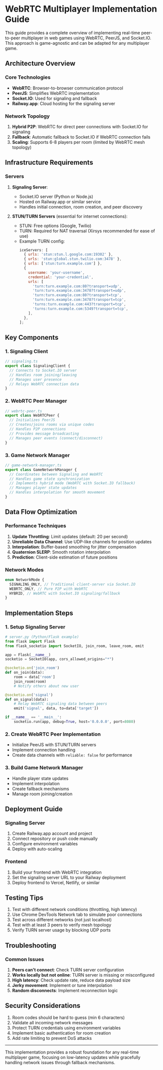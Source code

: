 # WebRTC Multiplayer Implementation Guide

This guide provides a complete overview of implementing real-time peer-to-peer multiplayer in web games using WebRTC, PeerJS, and Socket.IO. This approach is game-agnostic and can be adapted for any multiplayer game.

## Architecture Overview

### Core Technologies

- **WebRTC**: Browser-to-browser communication protocol
- **PeerJS**: Simplifies WebRTC implementation
- **Socket.IO**: Used for signaling and fallback
- **Railway.app**: Cloud hosting for the signaling server

### Network Topology

1. **Hybrid P2P**: WebRTC for direct peer connections with Socket.IO for signaling
2. **Fallback**: Automatic fallback to Socket.IO if WebRTC connection fails
3. **Scaling**: Supports 6-8 players per room (limited by WebRTC mesh topology)

## Infrastructure Requirements

### Servers

1. **Signaling Server**:

   - Socket.IO server (Python or Node.js)
   - Hosted on Railway.app or similar service
   - Handles initial connection, room creation, and peer discovery

2. **STUN/TURN Servers** (essential for internet connections):
   - STUN: Free options (Google, Twilio)
   - TURN: Required for NAT traversal (Xirsys recommended for ease of use)
   - Example TURN config:
     ```javascript
     iceServers: [
       { urls: 'stun:stun.l.google.com:19302' },
       { urls: 'stun:global.stun.twilio.com:3478' },
       { urls: ['stun:turn.example.com'] },
       {
         username: 'your-username',
         credential: 'your-credential',
         urls: [
           'turn:turn.example.com:80?transport=udp',
           'turn:turn.example.com:3478?transport=udp',
           'turn:turn.example.com:80?transport=tcp',
           'turn:turn.example.com:3478?transport=tcp',
           'turns:turn.example.com:443?transport=tcp',
           'turns:turn.example.com:5349?transport=tcp',
         ],
       },
     ];
     ```

## Key Components

### 1. Signaling Client

```typescript
// signaling.ts
export class SignalingClient {
  // Connects to Socket.IO server
  // Handles room joining/leaving
  // Manages user presence
  // Relays WebRTC connection data
}
```

### 2. WebRTC Peer Manager

```typescript
// webrtc-peer.ts
export class WebRTCPeer {
  // Initializes PeerJS
  // Creates/joins rooms via unique codes
  // Handles P2P connections
  // Provides message broadcasting
  // Manages peer events (connect/disconnect)
}
```

### 3. Game Network Manager

```typescript
// game-network-manager.ts
export class GameNetworkManager {
  // Coordinates between Signaling and WebRTC
  // Handles game state synchronization
  // Implements hybrid mode (WebRTC with Socket.IO fallback)
  // Manages player state updates
  // Handles interpolation for smooth movement
}
```

## Data Flow Optimization

### Performance Techniques

1. **Update Throttling**: Limit updates (default: 20 per second)
2. **Unreliable Data Channel**: Use UDP-like channels for position updates
3. **Interpolation**: Buffer-based smoothing for jitter compensation
4. **Quaternion SLERP**: Smooth rotation interpolation
5. **Prediction**: Client-side estimation of future positions

### Network Modes

```typescript
enum NetworkMode {
  SIGNALING_ONLY, // Traditional client-server via Socket.IO
  WEBRTC_ONLY, // Pure P2P with WebRTC
  HYBRID, // WebRTC with Socket.IO signaling/fallback
}
```

## Implementation Steps

### 1. Setup Signaling Server

```python
# server.py (Python/Flask example)
from flask import Flask
from flask_socketio import SocketIO, join_room, leave_room, emit

app = Flask(__name__)
socketio = SocketIO(app, cors_allowed_origins="*")

@socketio.on('join_room')
def on_join(data):
    room = data['room']
    join_room(room)
    # Notify others about new user

@socketio.on('signal')
def on_signal(data):
    # Relay WebRTC signaling data between peers
    emit('signal', data, to=data['target'])

if __name__ == '__main__':
    socketio.run(app, debug=True, host='0.0.0.0', port=8080)
```

### 2. Create WebRTC Peer Implementation

- Initialize PeerJS with STUN/TURN servers
- Implement connection handling
- Create data channels with `reliable: false` for performance

### 3. Build Game Network Manager

- Handle player state updates
- Implement interpolation
- Create fallback mechanisms
- Manage room joining/creation

## Deployment Guide

### Signaling Server

1. Create Railway.app account and project
2. Connect repository or push code manually
3. Configure environment variables
4. Deploy with auto-scaling

### Frontend

1. Build your frontend with WebRTC integration
2. Set the signaling server URL to your Railway deployment
3. Deploy frontend to Vercel, Netlify, or similar

## Testing Tips

1. Test with different network conditions (throttling, high latency)
2. Use Chrome DevTools Network tab to simulate poor connections
3. Test across different networks (not just localhost)
4. Test with at least 3 peers to verify mesh topology
5. Verify TURN server usage by blocking UDP ports

## Troubleshooting

### Common Issues

1. **Peers can't connect**: Check TURN server configuration
2. **Works locally but not online**: TURN server is missing or misconfigured
3. **High latency**: Check update rate, reduce data payload size
4. **Jerky movement**: Implement or tune interpolation
5. **Random disconnects**: Implement reconnection logic

## Security Considerations

1. Room codes should be hard to guess (min 6 characters)
2. Validate all incoming network messages
3. Protect TURN credentials using environment variables
4. Implement basic authentication for room creation
5. Add rate limiting to prevent DoS attacks

---

This implementation provides a robust foundation for any real-time multiplayer game, focusing on low-latency updates while gracefully handling network issues through fallback mechanisms.
